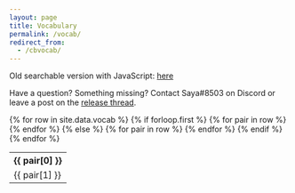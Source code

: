 ```yaml
---
layout: page
title: Vocabulary
permalink: /vocab/
redirect_from: 
  - /cbvocab/
---
```

Old searchable version with JavaScript: [here](/vocab-js/)

<p>Have a question? Something missing? Contact Saya#8503 on Discord or leave a post on the <a href="https://forums.wynncraft.com/threads/uwynn-release-thread.295591/">release thread</a>.</p>
<div id="table-container" class="table-dark"></div>

<table class="table-dark">
  {% for row in site.data.vocab %}
    {% if forloop.first %}
    <tr>
      {% for pair in row %}
        <th>{{ pair[0] }}</th>
      {% endfor %}
    </tr>
    {% else %}
    <tr>
      {% for pair in row %}
        <td>
          {{ pair[1] }}
        </td>
      {% endfor %}
    </tr>
    {% endif %}
  {% endfor %}
</table>